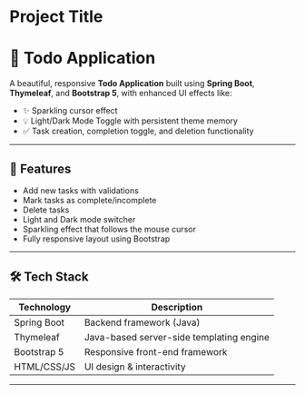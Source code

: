 
# Project Title

# 📝 Todo Application

A beautiful, responsive **Todo Application** built using **Spring Boot**, **Thymeleaf**, and **Bootstrap 5**, with enhanced UI effects like:

- ✨ Sparkling cursor effect
- 💡 Light/Dark Mode Toggle with persistent theme memory
- ✅ Task creation, completion toggle, and deletion functionality

---

## 🚀 Features

- Add new tasks with validations
- Mark tasks as complete/incomplete
- Delete tasks
- Light and Dark mode switcher
- Sparkling effect that follows the mouse cursor
- Fully responsive layout using Bootstrap

---

## 🛠️ Tech Stack

| Technology      | Description                  |
|----------------|------------------------------|
| Spring Boot     | Backend framework (Java)     |
| Thymeleaf       | Java-based server-side templating engine |
| Bootstrap 5     | Responsive front-end framework |
| HTML/CSS/JS     | UI design & interactivity    |

---





